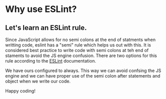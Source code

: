 # Why use ESLint?

## Let's learn an ESLint rule.

Since JavaScript allows for no semi colons at the end of statments when writting code, eslint has a "semi" rule which helps us out with this. It is considered best practice to write code with semi colons at teh end of staments to avoid the JS engine confusion. There are two options for this rule according to the [ESLint](https://eslint.org/docs/latest/rules/semi) documentation.

We have ours configured to always. This way we can avoid confsing the JS engine and we can have proper use of the semi colon after statements and object when we write our code.

Happy coding!

